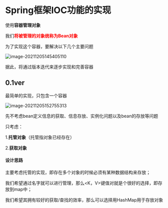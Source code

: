 # Spring框架IOC功能的实现

使用**容器管理对象**

我们<b><font color=red>将被管理的对象统称为Bean对象</font></b>



为了实现这个容器，要解决以下几个主要问题

![image-20211205145405110](https://gitee.com/mrth4869/pic/raw/master/20211205145405.png)



据此，将通过版本迭代来逐步实现和完善容器



## 0.1ver

最简单的实现，只包含一个容器

![image-20211205152755313](https://gitee.com/mrth4869/pic/raw/master/20211205152755.png)

先不考虑bean定义信息的获取、信息存放、实例化问题以及bean的存放等问题

只考虑：

1.**托管对象**（托管指对象已经存在）

2.**获取对象**

#### 设计思路

主要考虑托管的实现，即存在多个对象的时候必须有某种数据结构来存放；

我们希望通过名字就可以进行管理，那么<K，V>键值对就是个很好的选择，即存放到map中；

我们希望其拥有较好的获取/查找的效率，那么可以选择用HashMap用于存放对象

